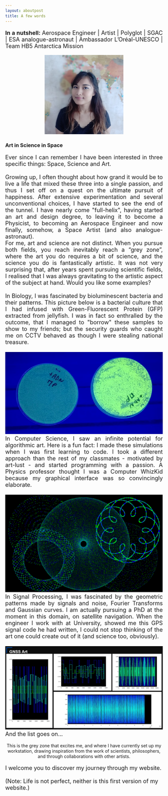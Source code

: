 ```yaml
---
layout: aboutpost
title: A few words
---
```


<p align="justify" style="font-size:18px">
	<b>In a nutshell: </b> Aerospace Engineer | Artist | Polyglot | SGAC | ESA analogue-astronaut | Ambassador L’Oréal-UNESCO | Team HB5 Antarctica Mission
</p>

<p align="center">
	<img src="/assets/images/Priyanka-pic.png" style="width: 50%">
</p>

<h3>Art in Science in Space</h3>
<p align="justify" style="font-size:18px">
	Ever since I can remember I have been interested in three specific things: Space, Science and Art.
	<br><br>
	Growing up, I often thought about how grand it would be to live a life that mixed these three into a single passion, and thus I set off on a quest on the ultimate pursuit of happiness. After extensive experimentation and several unconventional choices, I have started to see the end of the tunnel. I have nearly come "full-helix", having started an art and design degree, to leaving it to become a Physicist, to becoming an Aerospace Engineer and now finally, somehow, a Space Artist (and also analogue-astronaut).
	<br><b></b>
	For me, art and science are not distinct. When you pursue both fields, you reach inevitably reach a “grey zone”, where the art you do requires a bit of science, and the science you do is fantastically artistic. It was not very surprising that, after years spent pursuing scientific fields, I realised that I was always gravitating to the artistic aspect of the subject at hand. Would you like some examples?
	<br><br>
	In Biology, I was fascinated by bioluminescent bacteria and their patterns. This picture below is a bacterial culture that I had infused with Green-Fluorescent Protein (GFP) extracted from jellyfish. I was in fact so enthralled by the outcome, that I managed to "borrow" these samples to show to my friends; but the security guards who caught me on CCTV behaved as though I were stealing national treasure.
	<br><br>
	<img src="/assets/images/bacteria.jpg">
	In Computer Science, I saw an infinite potential for algorithmic art. Here is a fun fact: I made these simulations when I was first learning to code. I took a different approach than the rest of my classmates - motivated by art-lust - and started programming with a passion. A Physics professor thought I was a Computer WhizKid because my graphical interface was so convincingly elaborate.
	<br><br>
	<img src="/assets/images/hyperart.png">
	In Signal Processing, I was fascinated by the geometric patterns made by signals and noise, Fourier Transforms and Gaussian curves. I am actually pursuing a PhD at the moment in this domain, on satellite navigation. When the engineer I work with at University, showed me this GPS signal code he had written, I could not stop thinking of the art one could create out of it (and science too, obviously).
	<br><br>
	<img src="/assets/images/gnss_art.png">
	And the list goes on...
</p>

<p class="message" align="center">
	This is the grey zone that excites me, and where I have currently set up my workstation, drawing inspiration from the work of scientists, philosophers, and through collaborations with other artists.
</p>

<p  style="font-size:18px">
	I welcome you to discover my journey through my website.
	<br><br>
	(Note: Life is not perfect, neither is this first version of my website.)	
</p>
